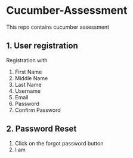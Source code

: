 # Cucumber-Assessment

This repo contains cucumber assessment

## 1. User registration
   Registration with
   1. First Name
   2. Middle Name
   3. Last Name
   4. Username
   5. Email
   6. Password
   7. Confirm Password
   
## 2. Password Reset
   1. Click on the forgot password button
   2. I am 
